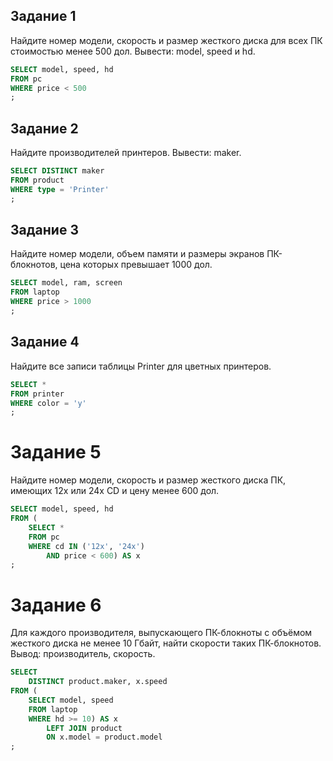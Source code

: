 ## Задание 1

Найдите номер модели, скорость и размер жесткого диска для всех ПК стоимостью менее 500 дол. Вывести: model, speed и hd.

```sql
SELECT model, speed, hd
FROM pc
WHERE price < 500
;
```

## Задание 2

Найдите производителей принтеров. Вывести: maker.

```sql
SELECT DISTINCT maker
FROM product
WHERE type = 'Printer'
;
```

## Задание 3

Найдите номер модели, объем памяти и размеры экранов ПК-блокнотов, цена которых превышает 1000 дол.

```sql
SELECT model, ram, screen
FROM laptop
WHERE price > 1000
;
```

## Задание 4

Найдите все записи таблицы Printer для цветных принтеров.

```sql
SELECT * 
FROM printer
WHERE color = 'y'
;
```

# Задание 5

Найдите номер модели, скорость и размер жесткого диска ПК, имеющих 12x или 24x CD и цену менее 600 дол.

```sql
SELECT model, speed, hd
FROM (
	SELECT *
	FROM pc
	WHERE cd IN ('12x', '24x') 
		AND price < 600) AS x
;
```

# Задание 6

Для каждого производителя, выпускающего ПК-блокноты c объёмом жесткого диска не менее 10 Гбайт, найти скорости таких ПК-блокнотов. Вывод: производитель, скорость.

```sql
SELECT
	DISTINCT product.maker, x.speed 
FROM (
	SELECT model, speed
	FROM laptop 
	WHERE hd >= 10) AS x
		LEFT JOIN product 
		ON x.model = product.model
;
```
